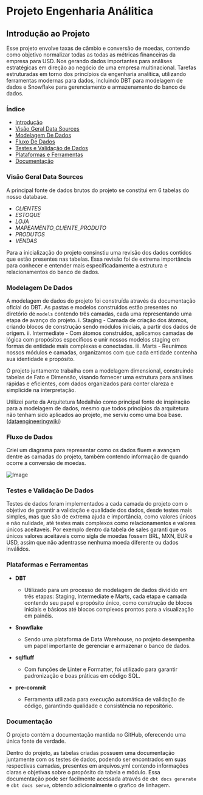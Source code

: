 # Projeto Engenharia Análitica

## Introdução ao Projeto

Esse projeto envolve taxas de câmbio e conversão de moedas, contendo como objetivo normalizar todas as todas as métricas financeiras da empresa para USD. Nos gerando dados importantes para análises estratégicas em direção ao negócio de uma empresa multinacional. Tarefas estruturadas em torno dos princípios da engenharia analítica, utilizando ferramentas modernas para dados, incluindo DBT para modelagem de dados e Snowflake para gerenciamento e armazenamento do banco de dados.

### Índice

- [Introdução](#introdução-ao-projeto)
- [Visão Geral Data Sources](#visão-geral-data-sources)
- [Modelagem De Dados](#modelagem-de-dados)
- [Fluxo De Dados](#fluxo-de-dados)
- [Testes e Validação de Dados](#testes-e-validação-de-dados)
- [Plataformas e Ferramentas](#plataformas-e-ferramentas)
- [Documentação](#documentação)



### Visão Geral Data Sources

A principal fonte de dados brutos do projeto se constitui em 6 tabelas do nosso database.

* *CLIENTES*
* *ESTOQUE*
* *LOJA*
* *MAPEAMENTO_CLIENTE_PRODUTO*
* *PRODUTOS*
* *VENDAS*

Para a inicialização do projeto consinstiu uma revisão dos dados contidos que estão presentes nas tabelas. Essa revisão foi de extrema importância para conhecer e entender mais específicadamente a estrutura e relacionamentos do banco de dados.


### Modelagem De Dados

A modelagem de dados do projeto foi construída através da documentação oficial do DBT. As pastas e modelos construidos estão presentes no diretório de ```models``` contendo três camadas, cada uma representando uma etapa de avanço do projeto. i. Staging - Camada de criação dos átomos, criando blocos de construção sendo módulos iniciais, a partir dos dados de origem. ii. Intermediate - Com átomos construidos, aplicamos camadas de lógica com propósitos específicos e unir nossos modelos staging em formas de entidade mais complexas e conectadas. iii. Marts - Reunimos nossos módulos e camadas, organizamos com que cada entidade contenha sua identidade e propósito.

O projeto juntamente trabalha com a modelagem dimensional, construindo tabelas de Fato e Dimensão, visando fornecer uma estrutura para análises rápidas e eficientes, com dados organizados para conter clareza e simplicide na interpretação.

Utilizei parte da Arquitetura Medalhão como principal fonte de inspiração para a modelagem de dados, mesmo que todos princípios da arquitetura não tenham sido aplicados ao projeto, me serviu como uma boa base. ([dataengineeringwiki](https://dataengineering.wiki/Concepts/Data+Architecture/Medallion+Architecture))

### Fluxo de Dados

Criei um diagrama para representar como os dados fluem e avançam dentre as camadas do projeto, também contendo informação de quando ocorre a conversão de moedas.

![Image](https://github.com/user-attachments/assets/448ae35e-c4d6-4d66-a1b6-1196688e855d)


### Testes e Validação De Dados

Testes de dados foram implementados a cada camada do projeto com o objetivo de garantir a validação e qualidade dos dados, desde testes mais simples, mas que são de extrema ajuda e importância, como valores únicos e não nulidade, até testes mais complexos como relacionamentos e valores únicos aceitaveis. Por exemplo dentro da tabela de sales garanti que os únicos valores aceitáveis como sigla de moedas fossem BRL, MXN, EUR e USD, assim que não adentrasse nenhuma moeda diferente ou dados inválidos.

### Plataformas e Ferramentas

* **DBT**
    * Utilizado para um processo de modelagem de dados dividido em três etapas: Staging, Intermediate e Marts, cada etapa e camada contendo seu papel e propósito único, como construção de blocos iniciais e básicos até blocos complexos prontos para a visualização em painéis.

* **Snowflake**
    * Sendo uma plataforma de Data Warehouse, no projeto desempenha um papel importante de gerenciar e armazenar o banco de dados.


* **sqlfluff**
    * Com funções de Linter e Formatter, foi utilizado para garantir padronização e boas práticas em código SQL.


* **pre-commit**
    * Ferramenta utilizada para execução automática de validação de código, garantindo qualidade e consistência no repositório.

### Documentação

O projeto contém a documentação mantida no GitHub, oferecendo uma única fonte de verdade.

Dentro do projeto, as tabelas criadas possuem uma documentação juntamente com os testes de dados, podendo ser encontrados em suas respectivas camadas, presentes em arquivos.yml contendo informações claras e objetivas sobre o propósito da tabela e módulo. Essa documentação pode ser facilmente acessada através de ```dbt docs generate``` e ```dbt docs serve```, obtendo adicionalmente o grafico de linhagem.
